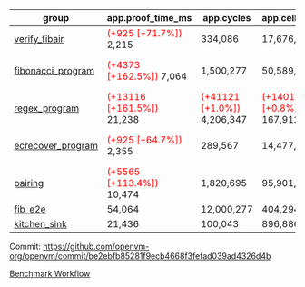 | group | app.proof_time_ms | app.cycles | app.cells_used | leaf.proof_time_ms | leaf.cycles | leaf.cells_used |
| -- | -- | -- | -- | -- | -- | -- |
| [verify_fibair](https://github.com/openvm-org/openvm/blob/benchmark-results/benchmarks-dispatch/refs/heads/feat/koala-bear-field/verify_fibair-be2ebfb85281f9ecb4668f3fefad039ad4326d4b.md) |<span style='color: red'>(+925 [+71.7%])</span> 2,215 |  334,086 |  17,676,626 |- | - | - |
| [fibonacci_program](https://github.com/openvm-org/openvm/blob/benchmark-results/benchmarks-dispatch/refs/heads/feat/koala-bear-field/fibonacci-be2ebfb85281f9ecb4668f3fefad039ad4326d4b.md) |<span style='color: red'>(+4373 [+162.5%])</span> 7,064 |  1,500,277 |  50,589,567 |<span style='color: red'>(+4175 [+110.4%])</span> 7,956 | <span style='color: red'>(+50656 [+4.0%])</span> 1,313,929 | <span style='color: red'>(+304128 [+0.4%])</span> 70,587,440 |
| [regex_program](https://github.com/openvm-org/openvm/blob/benchmark-results/benchmarks-dispatch/refs/heads/feat/koala-bear-field/regex-be2ebfb85281f9ecb4668f3fefad039ad4326d4b.md) |<span style='color: red'>(+13116 [+161.5%])</span> 21,238 | <span style='color: red'>(+41121 [+1.0%])</span> 4,206,347 | <span style='color: red'>(+1401618 [+0.8%])</span> 167,912,770 |<span style='color: red'>(+13133 [+89.7%])</span> 27,781 | <span style='color: red'>(+123132 [+3.1%])</span> 4,105,221 | <span style='color: red'>(+579245 [+0.2%])</span> 305,136,043 |
| [ecrecover_program](https://github.com/openvm-org/openvm/blob/benchmark-results/benchmarks-dispatch/refs/heads/feat/koala-bear-field/ecrecover-be2ebfb85281f9ecb4668f3fefad039ad4326d4b.md) |<span style='color: red'>(+925 [+64.7%])</span> 2,355 |  289,567 |  14,477,516 |<span style='color: red'>(+9836 [+77.2%])</span> 22,583 | <span style='color: red'>(+82441 [+2.8%])</span> 3,071,012 | <span style='color: red'>(+375731 [+0.2%])</span> 244,628,589 |
| [pairing](https://github.com/openvm-org/openvm/blob/benchmark-results/benchmarks-dispatch/refs/heads/feat/koala-bear-field/pairing-be2ebfb85281f9ecb4668f3fefad039ad4326d4b.md) |<span style='color: red'>(+5565 [+113.4%])</span> 10,474 |  1,820,695 |  95,901,985 |<span style='color: red'>(+10358 [+73.2%])</span> 24,513 | <span style='color: red'>(+84526 [+2.6%])</span> 3,352,034 | <span style='color: red'>(+506568 [+0.2%])</span> 274,364,508 |
| [fib_e2e](https://github.com/openvm-org/openvm/blob/benchmark-results/benchmarks-dispatch/refs/heads/feat/koala-bear-field/fib_e2e-be2ebfb85281f9ecb4668f3fefad039ad4326d4b.md) | 54,064 |  12,000,277 |  404,294,535 | 48,535 |  8,006,105 |  433,822,197 |
| [kitchen_sink](https://github.com/openvm-org/openvm/blob/benchmark-results/benchmarks-dispatch/refs/heads/feat/koala-bear-field/kitchen_sink-be2ebfb85281f9ecb4668f3fefad039ad4326d4b.md) | 21,436 |  100,043 |  896,886,729 | 76,176 |  10,733,995 |  928,954,852 |


Commit: https://github.com/openvm-org/openvm/commit/be2ebfb85281f9ecb4668f3fefad039ad4326d4b

[Benchmark Workflow](https://github.com/openvm-org/openvm/actions/runs/14394391873)
